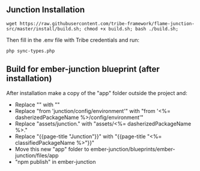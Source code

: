 ## Junction Installation

```
wget https://raw.githubusercontent.com/tribe-framework/flame-junction-src/master/install/build.sh; chmod +x build.sh; bash ./build.sh;
```
Then fill in the .env file with Tribe credentials and run:
```
php sync-types.php
```

## Build for ember-junction blueprint (after installation)
After installation make a copy of the "app" folder outside the project and:
- Replace "<title>Junction</title>" with "<title><%= classifiedPackageName %></title>"
- Replace "from 'junction/config/environment'" with "from '<%= dasherizedPackageName %>/config/environment'"
- Replace "assets/junction." with "assets/<%= dasherizedPackageName %>."
- Replace "{{page-title "Junction"}}" with "{{page-title "<%= classifiedPackageName %>"}}"
- Move this new "app" folder to ember-junction/blueprints/ember-junction/files/app
- "npm publish" in ember-junction